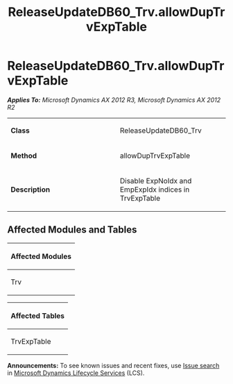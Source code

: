 ﻿---
title: ReleaseUpdateDB60_Trv.allowDupTrvExpTable
TOCTitle: ReleaseUpdateDB60_Trv.allowDupTrvExpTable
ms:assetid: c02e0986-05a9-88ee-3964-477788b7a7ef
ms:mtpsurl: https://msdn.microsoft.com/en-us/library/JJ686757(v=AX.60)
ms:contentKeyID: 49710955
ms.date: 05/18/2015
mtps_version: v=AX.60
---

# ReleaseUpdateDB60\_Trv.allowDupTrvExpTable 


_**Applies To:** Microsoft Dynamics AX 2012 R3, Microsoft Dynamics AX 2012 R2_

<table>
<colgroup>
<col style="width: 50%" />
<col style="width: 50%" />
</colgroup>
<tbody>
<tr class="odd">
<td><p><strong>Class</strong></p></td>
<td><p>ReleaseUpdateDB60_Trv</p></td>
</tr>
<tr class="even">
<td><p><strong>Method</strong></p></td>
<td><p>allowDupTrvExpTable</p></td>
</tr>
<tr class="odd">
<td><p><strong>Description</strong></p></td>
<td><p>Disable ExpNoIdx and EmpExpIdx indices in TrvExpTable</p></td>
</tr>
</tbody>
</table>


## Affected Modules and Tables

<table>
<colgroup>
<col style="width: 100%" />
</colgroup>
<thead>
<tr class="header">
<th><p>Affected Modules</p></th>
</tr>
</thead>
<tbody>
<tr class="odd">
<td><p>Trv</p></td>
</tr>
</tbody>
</table>


<table>
<colgroup>
<col style="width: 100%" />
</colgroup>
<thead>
<tr class="header">
<th><p>Affected Tables</p></th>
</tr>
</thead>
<tbody>
<tr class="odd">
<td><p>TrvExpTable</p></td>
</tr>
</tbody>
</table>

  
**Announcements:** To see known issues and recent fixes, use [Issue search](http://go.microsoft.com/fwlink/?linkid=389258) in [Microsoft Dynamics Lifecycle Services](http://go.microsoft.com/fwlink/?linkid=306505) (LCS).

